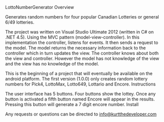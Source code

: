 LottoNumberGenerator
Overview

Generates random numbers for four popular Canadian Lotteries or general 6/49 lotteries.

The project was written on Visual Studio Ultimate 2012 (written in C# on .NET 4.5). Using the MVC pattern (model-view-controller). In this implementation the controller, listens for events. It then sends a request to the model. The model returns the necessary information back to the controller which in turn updates the view. The controller knows about both the view and controller. However the model has not knowledge of the view and the view has no knowledge of the model.

This is the beginning of a project that will eventually be available on the android platform. The first version (1.0.0) only creates random lottery numbers for Pick4, LottoMax, Lotto649, Lottario and Encore.
Instructions

The user interface has 5 buttons. Four buttons show the lottey. Once any button is activated a fifth button named Encore will appear in the results. Pressing this button will generate a 7 digit encore number.
Install


Any requests or questions can be directed to info@kurtthedeveloper.com
